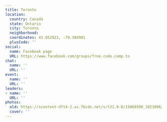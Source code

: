 ```yaml
---
title: Toronto
location:
  country: Canada
  state: Ontario
  city: Toronto
  neighborhood: 
  coordinates: 43.652921, -79.384901
  plusCode: ''
social:
  name: Facebook page
  URL: https://www.facebook.com/groups/free.code.camp.to
chat:
  name: ''
  URL: ''
event:
  name: ''
  URL: ''
leaders:
- name: ''
  URL: ''
photos:
  old: https://scontent-dft4-2.xx.fbcdn.net/v/t31.0-8/15068500_10210962248150704_3614548903645249833_o.jpg?oh=49670f8c4ac9b83dbbbb1207c3d2b780&oe=599725C0
  cover: ''
---
```

